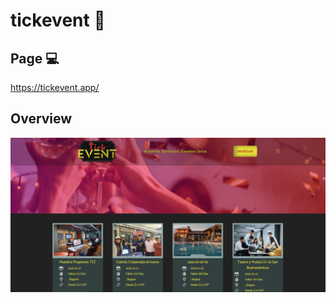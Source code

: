 # tickevent 🎫


## Page 💻

https://tickevent.app/

## Overview 

![Img overview project](https://github.com/awapu/Tickevent/blob/main/public/images/Images/Vistas%20pagina%20web.PNG)

 
